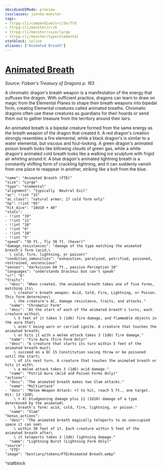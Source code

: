 ```yaml
---
obsidianUIMode: preview
cssclasses: json5e-monster
tags:
- ttrpg-cli/compendium/src/5e/ftd
- ttrpg-cli/monster/cr/6
- ttrpg-cli/monster/size/large
- ttrpg-cli/monster/type/elemental
statblock: inline
aliases: ["Animated Breath"]
---
```

# [Animated Breath](3-Compendium\CLI\bestiary\elemental/animated-breath-ftd.md)
*Source: Fizban's Treasury of Dragons p. 163*  

A chromatic dragon's breath weapon is a manifestation of the energy that suffuses the dragon. With sufficient practice, dragons can learn to draw on magic from the Elemental Planes to shape their breath weapons into bipedal form, creating Elemental creatures called animated breaths. Chromatic dragons often use these creatures as guardians for their hoards or send them out to gather treasure from the territory around their lairs.

An animated breath is a bipedal creature formed from the same energy as the breath weapon of the dragon that created it. A red dragon's creation strongly resembles a fire elemental, while a black dragon's is similar to a water elemental, but viscous and foul-looking. A green dragon's animated poison breath looks like billowing clouds of green gas, while a white dragon's animated cold breath looks like a walking ice sculpture with frigid air whirling around it. A blue dragon's animated lightning breath is a constantly shifting form of crackling lightning, and it can suddenly vanish from one place to reappear in another, striking like a bolt from the blue.

```statblock
"name": "Animated Breath (FTD)"
"size": "Large"
"type": "elemental"
"alignment": "typically  Neutral Evil"
"ac": !!int "15"
"ac_class": "natural armor; 17 cold form only"
"hp": !!int "95"
"hit_dice": "10d10 + 40"
"stats":
- !!int "19"
- !!int "11"
- !!int "18"
- !!int "6"
- !!int "10"
- !!int "5"
"speed": "30 ft., fly 30 ft. (hover)"
"damage_resistances": "damage of the type matching the animated breath's form (acid,\
  \ cold, fire, lightning, or poison)"
"condition_immunities": "exhaustion, paralyzed, petrified, poisoned, restrained, unconscious"
"senses": "darkvision 60 ft., passive Perception 10"
"languages": "understands Draconic but can't speak"
"cr": "6"
"traits":
- "desc": "When created, the animated breath takes one of five forms, matching its\
    \ creator's breath weapon: Acid, Cold, Fire, Lightning, or Poison. This form determines\
    \ the creature's AC, damage resistance, traits, and attacks."
  "name": "Chromatic Form"
- "desc": "At the start of each of the animated breath's turns, each creature within\
    \ 5 feet of it takes 3 (1d6) fire damage, and flammable objects in the aura that\
    \ aren't being worn or carried ignite. A creature that touches the animated breath\
    \ or hits it with a melee attack takes 3 (1d6) fire damage."
  "name": "Fire Aura (Fire Form Only)"
- "desc": "A creature that starts its turn within 5 feet of the animated breath must\
    \ succeed on a DC 15 Constitution saving throw or be poisoned until the start\
    \ of its next turn. A creature that touches the animated breath or hits it with\
    \ a melee attack takes 3 (1d6) acid damage."
  "name": "Putrid Aura (Acid and Poison Forms Only)"
"actions":
- "desc": "The animated breath makes two Slam attacks."
  "name": "Multiattack"
- "desc": "Melee Weapon Attack: +7 to hit, reach 5 ft., one target. Hit: 13 (2d8\
    \ + 4) bludgeoning damage plus 11 (2d10) damage of a type determined by the animated\
    \ breath's form: acid, cold, fire, lightning, or poison."
  "name": "Slam"
"bonus_actions":
- "desc": "The animated breath magically teleports to an unoccupied space it can see\
    \ within 30 feet of it. Each creature within 5 feet of the animated breath after\
    \ it teleports takes 3 (1d6) lightning damage."
  "name": "Lightning Burst (Lightning Form Only)"
"source":
- "FTD"
"image": "bestiary/tokens/FTD/Animated Breath.webp"
```
^statblock